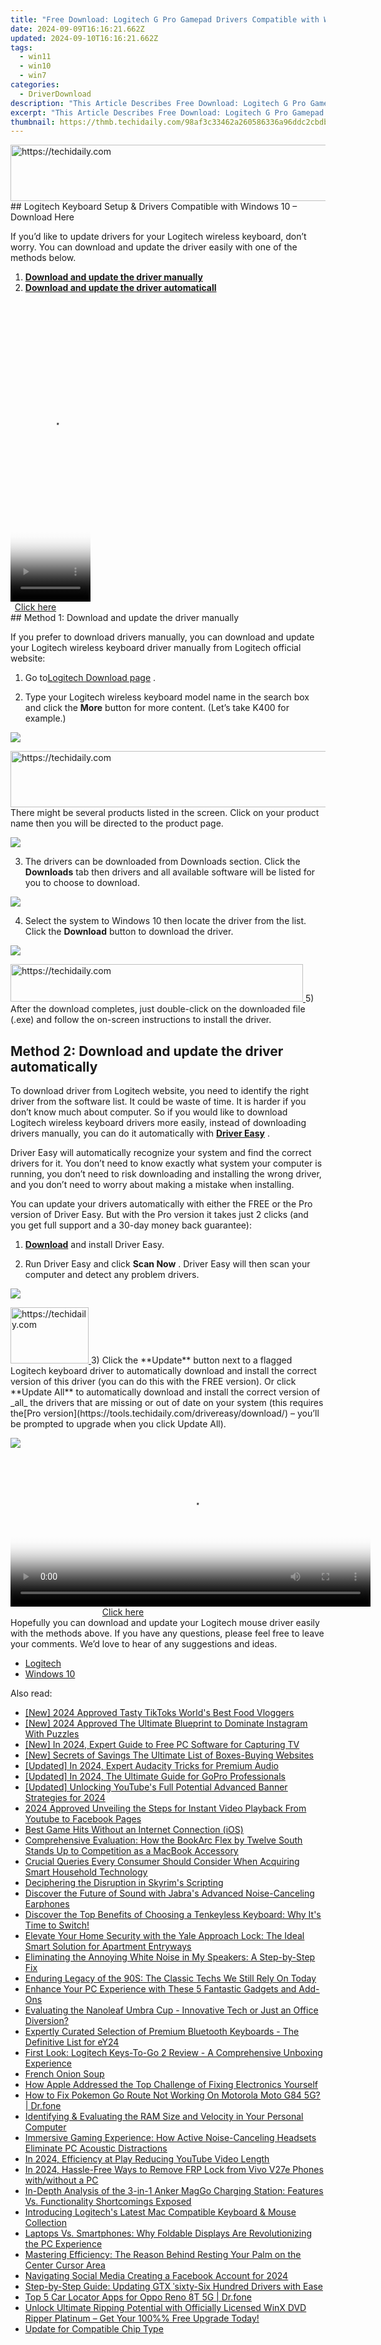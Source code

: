 ```yaml
---
title: "Free Download: Logitech G Pro Gamepad Drivers Compatible with Windows 11, 10, 8 & 7"
date: 2024-09-09T16:16:21.662Z
updated: 2024-09-10T16:16:21.662Z
tags:
  - win11
  - win10
  - win7
categories:
  - DriverDownload
description: "This Article Describes Free Download: Logitech G Pro Gamepad Drivers Compatible with Windows 11, 10, 8 & 7"
excerpt: "This Article Describes Free Download: Logitech G Pro Gamepad Drivers Compatible with Windows 11, 10, 8 & 7"
thumbnail: https://thmb.techidaily.com/98af3c33462a260586336a96ddc2cbdb473875d7a720808faf7dee8c99a861a3.jpg
---
```


<!-- affiliate ads begin -->
<a href="https://ephamedtechinc.pxf.io/c/5597632/2120867/26400?prodsku=mars" target="_top" id="2120867">
  <img src="//a.impactradius-go.com/display-ad/26400-2120867" border="0" alt="https://techidaily.com" width="728" height="90"/>
</a>
<img height="0" width="0" src="https://ephamedtechinc.pxf.io/i/5597632/2120867/26400?prodsku=mars" style="position:absolute;visibility:hidden;" border="0" />
<!-- affiliate ads end -->
## Logitech Keyboard Setup & Drivers Compatible with Windows 10 – Download Here

If you’d like to update drivers for your Logitech wireless keyboard, don’t worry. You can download and update the driver easily with one of the methods below.

1. [**Download and update the driver manually**](https://tools.techidaily.com/drivereasy/download/)
2. [**Download and update the driver automaticall**](https://tools.techidaily.com/drivereasy/download/)

<!-- affiliate ads begin -->
<span id="1977032">
					<video width="128" height="480" style="cursor:pointer"
           poster="//a.impactradius-go.com/display-clicktoplayimage/1977032.png"
           onclick="if(!this.playClicked){this.play();this.setAttribute('controls',true);this.playClicked=true;}">
	   <source src="//a.impactradius-go.com/display-ad/22993-1977032">
	   <img src="//a.impactradius-go.com/display-clicktoplayimage/1977032.png" style="border: none; height: 100%; width: 100%; object-fit: contain">
	</video>
	<div style="width:80px;text-align:center"><a href="javascript:window.open(decodeURIComponent('https%3A%2F%2Fhomestyler.sjv.io%2Fc%2F5597632%2F1977032%2F22993'), '_blank');void(0);">Click here</a></div>
</span>
<img height="0" width="0" src="https://imp.pxf.io/i/5597632/1977032/22993" style="position:absolute;visibility:hidden;" border="0" />
<!-- affiliate ads end -->
## Method 1: Download and update the driver manually

 If you prefer to download drivers manually, you can download and update your Logitech wireless keyboard driver manually from Logitech official website:

 1) Go to[Logitech Download page](http://support.logitech.com/en%5Fus/downloads)  .  
  
 2) Type your Logitech wireless keyboard model name in the search box and click the **More**  button for more content. (Let’s take K400 for example.)

![](https://images.drivereasy.com/wp-content/uploads/2016/06/img_576b654c97639.png)

<!-- affiliate ads begin -->
<a href="https://unicoeye.pxf.io/c/5597632/2134493/18498" target="_top" id="2134493">
  <img src="//a.impactradius-go.com/display-ad/18498-2134493" border="0" alt="https://techidaily.com" width="728" height="90"/>
</a>
<img height="0" width="0" src="https://unicoeye.pxf.io/i/5597632/2134493/18498" style="position:absolute;visibility:hidden;" border="0" />
<!-- affiliate ads end -->
There might be several products listed in the screen. Click on your product name then you will be directed to the product page.  
  
![](https://images.drivereasy.com/wp-content/uploads/2016/06/img_576b7d71525fc.png)

 3) The drivers can be downloaded from Downloads section. Click the **Downloads**  tab then drivers and all available software will be listed for you to choose to download.

![](https://images.drivereasy.com/wp-content/uploads/2016/06/img_576b7de28fba2.png)

 4) Select the system to Windows 10 then locate the driver from the list. Click the **Download** button to download the driver.

![](https://images.drivereasy.com/wp-content/uploads/2016/06/img_576b7e2cb92c8.png)
  
<!-- affiliate ads begin -->
<a href="https://25home.pxf.io/c/5597632/2123480/16836" target="_top" id="2123480">
  <img src="//a.impactradius-go.com/display-ad/16836-2123480" border="0" alt="https://techidaily.com" width="468" height="60"/>
</a>
<img height="0" width="0" src="https://25home.pxf.io/i/5597632/2123480/16836" style="position:absolute;visibility:hidden;" border="0" />
<!-- affiliate ads end -->
 5) After the download completes, just double-click on the downloaded file (.exe) and follow the on-screen instructions to install the driver.  

## Method 2: Download and update the driver automatically

 To download driver from Logitech website, you need to identify the right driver from the software list. It could be waste of time. It is harder if you don’t know much about computer. So if you would like to download Logitech wireless keyboard drivers more easily, instead of downloading drivers manually, you can do it automatically with **[Driver Easy](https://tools.techidaily.com/drivereasy/download/)**  .  

 Driver Easy will automatically recognize your system and find the correct drivers for it. You don’t need to know exactly what system your computer is running, you don’t need to risk downloading and installing the wrong driver, and you don’t need to worry about making a mistake when installing.

 You can update your drivers automatically with either the FREE or the Pro version of Driver Easy. But with the Pro version it takes just 2 clicks (and you get full support and a 30-day money back guarantee):

 1) **[Download](https://tools.techidaily.com/drivereasy/download/)**   and install Driver Easy.

 2) Run Driver Easy and click **Scan Now** . Driver Easy will then scan your computer and detect any problem drivers.

![](https://images.drivereasy.com/wp-content/uploads/2018/05/img_5ae9255393f15.png)

<!-- affiliate ads begin -->
<a href="https://aligracehair.sjv.io/c/5597632/2135365/19272" target="_top" id="2135365">
  <img src="//a.impactradius-go.com/display-ad/19272-2135365" border="0" alt="https://techidaily.com" width="125" height="90"/>
</a>
<img height="0" width="0" src="https://aligracehair.sjv.io/i/5597632/2135365/19272" style="position:absolute;visibility:hidden;" border="0" />
<!-- affiliate ads end -->
 3) Click the **Update** button next to a flagged Logitech keyboard driver to automatically download and install the correct version of this driver (you can do this with the FREE version). Or click **Update All**  to automatically download and install the correct version of _all_   the drivers that are missing or out of date on your system (this requires the[Pro version](https://tools.techidaily.com/drivereasy/download/) – you’ll be prompted to upgrade when you click Update All).

![](https://images.drivereasy.com/wp-content/uploads/2018/05/img_5ae9256f2e99f.jpg)

<!-- affiliate ads begin -->
<span id="1982456">
					<video width="576" height="240" style="cursor:pointer"
           poster="//a.impactradius-go.com/display-clicktoplayimage/1982456.png"
           onclick="if(!this.playClicked){this.play();this.setAttribute('controls',true);this.playClicked=true;}">
	   <source src="//a.impactradius-go.com/display-ad/22993-1982456">
	   <img src="//a.impactradius-go.com/display-clicktoplayimage/1982456.png" style="border: none; height: 100%; width: 100%; object-fit: contain">
	</video>
	<div style="width:360px;text-align:center"><a href="javascript:window.open(decodeURIComponent('https%3A%2F%2Fhomestyler.sjv.io%2Fc%2F5597632%2F1982456%2F22993'), '_blank');void(0);">Click here</a></div>
</span>
<img height="0" width="0" src="https://imp.pxf.io/i/5597632/1982456/22993" style="position:absolute;visibility:hidden;" border="0" />
<!-- affiliate ads end -->
 Hopefully you can download and update your Logitech mouse driver easily with the methods above. If you have any questions, please feel free to leave your comments. We’d love to hear of any suggestions and ideas.

* [Logitech](https://tools.techidaily.com/drivereasy/download/)
* [Windows 10](https://tools.techidaily.com/drivereasy/download/)

<ins class="adsbygoogle"
     style="display:block"
     data-ad-format="autorelaxed"
     data-ad-client="ca-pub-7571918770474297"
     data-ad-slot="1223367746"></ins>



<ins class="adsbygoogle"
     style="display:block"
     data-ad-client="ca-pub-7571918770474297"
     data-ad-slot="8358498916"
     data-ad-format="auto"
     data-full-width-responsive="true"></ins>

<span class="atpl-alsoreadstyle">Also read:</span>
<div><ul>
<li><a href="https://tiktok-video-files.techidaily.com/new-2024-approved-tasty-tiktoks-worlds-best-food-vloggers/"><u>[New] 2024 Approved  Tasty TikToks  World's Best Food Vloggers</u></a></li>
<li><a href="https://instagram-video-files.techidaily.com/new-2024-approved-the-ultimate-blueprint-to-dominate-instagram-with-puzzles/"><u>[New] 2024 Approved  The Ultimate Blueprint to Dominate Instagram With Puzzles</u></a></li>
<li><a href="https://on-screen-recording.techidaily.com/new-in-2024-expert-guide-to-free-pc-software-for-capturing-tv/"><u>[New] In 2024, Expert Guide to Free PC Software for Capturing TV</u></a></li>
<li><a href="https://extra-skills.techidaily.com/new-secrets-of-savings-the-ultimate-list-of-boxes-buying-websites/"><u>[New] Secrets of Savings  The Ultimate List of Boxes-Buying Websites</u></a></li>
<li><a href="https://vp-tips.techidaily.com/updated-in-2024-expert-audacity-tricks-for-premium-audio/"><u>[Updated] In 2024, Expert Audacity Tricks for Premium Audio</u></a></li>
<li><a href="https://article-helps.techidaily.com/updated-in-2024-the-ultimate-guide-for-gopro-professionals/"><u>[Updated] In 2024, The Ultimate Guide for GoPro Professionals</u></a></li>
<li><a href="https://youtube-tips.techidaily.com/ed-unlocking-youtubes-full-potential-advanced-banner-strategies-for-2024/"><u>[Updated] Unlocking YouTube's Full Potential  Advanced Banner Strategies for 2024</u></a></li>
<li><a href="https://facebook-videos.techidaily.com/2024-approved-unveiling-the-steps-for-instant-video-playback-from-youtube-to-facebook-pages/"><u>2024 Approved  Unveiling the Steps for Instant Video Playback From Youtube to Facebook Pages</u></a></li>
<li><a href="https://games-able.techidaily.com/best-game-hits-without-an-internet-connection-ios/"><u>Best Game Hits Without an Internet Connection (iOS)</u></a></li>
<li><a href="https://hardware-help.techidaily.com/comprehensive-evaluation-how-the-bookarc-flex-by-twelve-south-stands-up-to-competition-as-a-macbook-accessory/"><u>Comprehensive Evaluation: How the BookArc Flex by Twelve South Stands Up to Competition as a MacBook Accessory</u></a></li>
<li><a href="https://hardware-help.techidaily.com/crucial-queries-every-consumer-should-consider-when-acquiring-smart-household-technology/"><u>Crucial Queries Every Consumer Should Consider When Acquiring Smart Household Technology</u></a></li>
<li><a href="https://windows11.techidaily.com/deciphering-the-disruption-in-skyrims-scripting/"><u>Deciphering the Disruption in Skyrim's Scripting</u></a></li>
<li><a href="https://hardware-help.techidaily.com/discover-the-future-of-sound-with-jabras-advanced-noise-canceling-earphones/"><u>Discover the Future of Sound with Jabra's Advanced Noise-Canceling Earphones</u></a></li>
<li><a href="https://hardware-help.techidaily.com/discover-the-top-benefits-of-choosing-a-tenkeyless-keyboard-why-its-time-to-switch/"><u>Discover the Top Benefits of Choosing a Tenkeyless Keyboard: Why It's Time to Switch!</u></a></li>
<li><a href="https://hardware-help.techidaily.com/elevate-your-home-security-with-the-yale-approach-lock-the-ideal-smart-solution-for-apartment-entryways/"><u>Elevate Your Home Security with the Yale Approach Lock: The Ideal Smart Solution for Apartment Entryways</u></a></li>
<li><a href="https://hardware-help.techidaily.com/eliminating-the-annoying-white-noise-in-my-speakers-a-step-by-step-fix/"><u>Eliminating the Annoying White Noise in My Speakers: A Step-by-Step Fix</u></a></li>
<li><a href="https://hardware-help.techidaily.com/enduring-legacy-of-the-90s-the-classic-techs-we-still-rely-on-today/"><u>Enduring Legacy of the 90S: The Classic Techs We Still Rely On Today</u></a></li>
<li><a href="https://hardware-help.techidaily.com/enhance-your-pc-experience-with-these-5-fantastic-gadgets-and-add-ons/"><u>Enhance Your PC Experience with These 5 Fantastic Gadgets and Add-Ons</u></a></li>
<li><a href="https://hardware-help.techidaily.com/evaluating-the-nanoleaf-umbra-cup-innovative-tech-or-just-an-office-diversion/"><u>Evaluating the Nanoleaf Umbra Cup - Innovative Tech or Just an Office Diversion?</u></a></li>
<li><a href="https://hardware-help.techidaily.com/expertly-curated-selection-of-premium-bluetooth-keyboards-the-definitive-list-for-ey24/"><u>Expertly Curated Selection of Premium Bluetooth Keyboards - The Definitive List for eY24</u></a></li>
<li><a href="https://hardware-help.techidaily.com/first-look-logitech-keys-to-go-2-review-a-comprehensive-unboxing-experience/"><u>First Look: Logitech Keys-To-Go 2 Review - A Comprehensive Unboxing Experience</u></a></li>
<li><a href="https://hardware-help.techidaily.com/french-onion-soup/"><u>French Onion Soup</u></a></li>
<li><a href="https://hardware-help.techidaily.com/how-apple-addressed-the-top-challenge-of-fixing-electronics-yourself/"><u>How Apple Addressed the Top Challenge of Fixing Electronics Yourself</u></a></li>
<li><a href="https://android-pokemon-go.techidaily.com/how-to-fix-pokemon-go-route-not-working-on-motorola-moto-g84-5g-drfone-by-drfone-virtual-android/"><u>How to Fix Pokemon Go Route Not Working On Motorola Moto G84 5G? | Dr.fone</u></a></li>
<li><a href="https://hardware-help.techidaily.com/identifying-and-evaluating-the-ram-size-and-velocity-in-your-personal-computer/"><u>Identifying & Evaluating the RAM Size and Velocity in Your Personal Computer</u></a></li>
<li><a href="https://hardware-help.techidaily.com/immersive-gaming-experience-how-active-noise-canceling-headsets-eliminate-pc-acoustic-distractions/"><u>Immersive Gaming Experience: How Active Noise-Canceling Headsets Eliminate PC Acoustic Distractions</u></a></li>
<li><a href="https://youtube-videos.techidaily.com/in-2024-efficiency-at-play-reducing-youtube-video-length/"><u>In 2024, Efficiency at Play  Reducing YouTube Video Length</u></a></li>
<li><a href="https://bypass-frp.techidaily.com/in-2024-hassle-free-ways-to-remove-frp-lock-from-vivo-v27e-phones-withwithout-a-pc-by-drfone-android/"><u>In 2024, Hassle-Free Ways to Remove FRP Lock from Vivo V27e Phones with/without a PC</u></a></li>
<li><a href="https://hardware-help.techidaily.com/in-depth-analysis-of-the-3-in-1-anker-maggo-charging-station-features-vs-functionality-shortcomings-exposed/"><u>In-Depth Analysis of the 3-in-1 Anker MagGo Charging Station: Features Vs. Functionality Shortcomings Exposed</u></a></li>
<li><a href="https://hardware-help.techidaily.com/introducing-logitechs-latest-mac-compatible-keyboard-and-mouse-collection/"><u>Introducing Logitech's Latest Mac Compatible Keyboard & Mouse Collection</u></a></li>
<li><a href="https://hardware-help.techidaily.com/laptops-vs-smartphones-why-foldable-displays-are-revolutionizing-the-pc-experience/"><u>Laptops Vs. Smartphones: Why Foldable Displays Are Revolutionizing the PC Experience</u></a></li>
<li><a href="https://hardware-help.techidaily.com/mastering-efficiency-the-reason-behind-resting-your-palm-on-the-center-cursor-area/"><u>Mastering Efficiency: The Reason Behind Resting Your Palm on the Center Cursor Area</u></a></li>
<li><a href="https://facebook-videos.techidaily.com/navigating-social-media-creating-a-facebook-account-for-2024/"><u>Navigating Social Media  Creating a Facebook Account for 2024</u></a></li>
<li><a href="https://driver-download.techidaily.com/step-by-step-guide-updating-gtx-sixty-six-hundred-drivers-with-ease/"><u>Step-by-Step Guide: Updating GTX ˈsixty-Six Hundred Drivers with Ease</u></a></li>
<li><a href="https://android-location-track.techidaily.com/top-5-car-locator-apps-for-oppo-reno-8t-5g-drfone-by-drfone-virtual-android/"><u>Top 5 Car Locator Apps for Oppo Reno 8T 5G | Dr.fone</u></a></li>
<li><a href="https://some-approaches.techidaily.com/unlock-ultimate-ripping-potential-with-officially-licensed-winx-dvd-ripper-platinum-get-your-100-free-upgrade-today/"><u>Unlock Ultimate Ripping Potential with Officially Licensed WinX DVD Ripper Platinum – Get Your 100%% Free Upgrade Today!</u></a></li>
<li><a href="https://driver-install.techidaily.com/update-for-compatible-chip-type/"><u>Update for Compatible Chip Type</u></a></li>
</ul></div>
